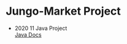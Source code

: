 # Jungo-Market Project
- 2020 11 Java Project  
[Java Docs](https://dooye0ng.github.io/megaIT/project/AppProject/doc/)
